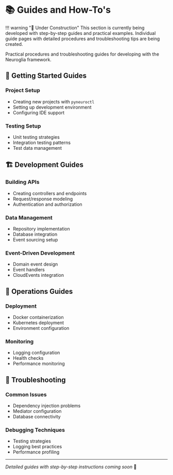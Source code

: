 # 📚 Guides and How-To's

!!! warning "🚧 Under Construction"
This section is currently being developed with step-by-step guides and practical examples. Individual guide pages with detailed procedures and troubleshooting tips are being created.

Practical procedures and troubleshooting guides for developing with the Neuroglia framework.

## 🚀 Getting Started Guides

### Project Setup

- Creating new projects with `pyneuroctl`
- Setting up development environment
- Configuring IDE support

### Testing Setup

- Unit testing strategies
- Integration testing patterns
- Test data management

## 🏗️ Development Guides

### Building APIs

- Creating controllers and endpoints
- Request/response modeling
- Authentication and authorization

### Data Management

- Repository implementation
- Database integration
- Event sourcing setup

### Event-Driven Development

- Domain event design
- Event handlers
- CloudEvents integration

## 🔧 Operations Guides

### Deployment

- Docker containerization
- Kubernetes deployment
- Environment configuration

### Monitoring

- Logging configuration
- Health checks
- Performance monitoring

## 🐛 Troubleshooting

### Common Issues

- Dependency injection problems
- Mediator configuration
- Database connectivity

### Debugging Techniques

- Testing strategies
- Logging best practices
- Performance profiling

---

_Detailed guides with step-by-step instructions coming soon_ 🚧
